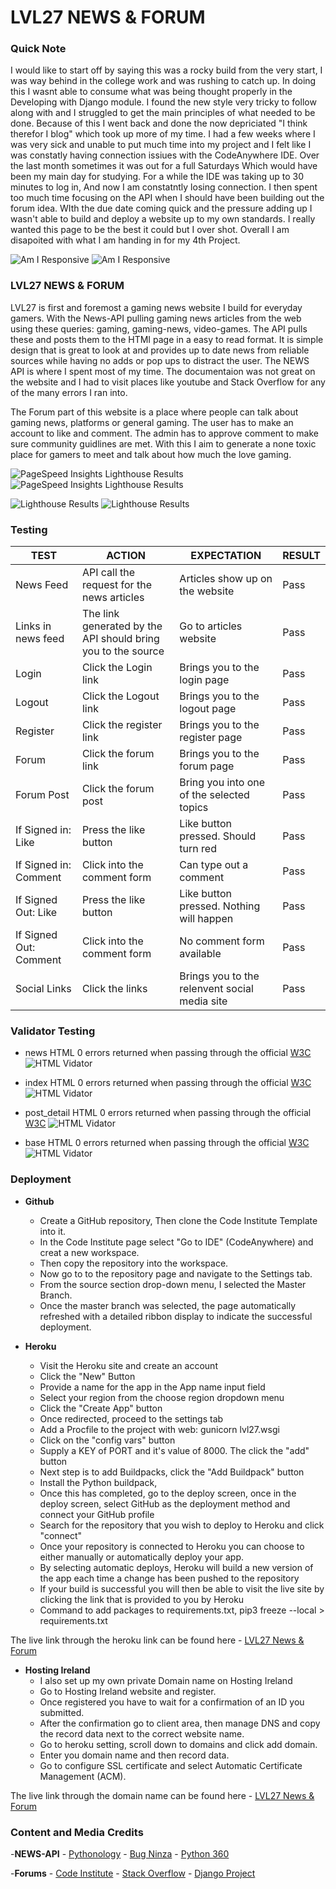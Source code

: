 # LVL27 NEWS & FORUM

### Quick Note
I would like to start off by saying this was a rocky build from the very start, I was way behind in the college work and was rushing to catch up. In doing this I wasnt able to consume what was being thought properly in the Developing with Django module. I found the new style very tricky to follow along with and I struggled to get the main principles of what needed to be done. Because of this I went back and done the now depriciated "I think therefor I blog" which took up more of my time. 
I had a few weeks where I was very sick and unable to put much time into my project and I felt like I was constatly having connection issiues with the CodeAnywhere IDE. Over the last month sometimes it was out for a full Saturdays Which would have been my main day for studying. For a while the IDE was taking up to 30 minutes to log in, And now I am constatntly losing connection.
I then spent too much time focusing on the API when I should have been building out the forum idea. WIth the due date coming quick and the pressure adding up I wasn't able to build and deploy a website up to my own standards. I really wanted this page to be the best it could but I over shot. Overall I am disapoited with what I am handing in for my 4th Project.

![Am I Responsive]()
![Am I Responsive]()

### LVL27 NEWS & FORUM

LVL27 is first and foremost a gaming news website I build for everyday gamers. With the News-API pulling gaming news articles from the web using these queries: gaming, gaming-news, video-games. The API pulls these and posts them to the HTMI page in a easy to read format. It is simple design that is great to look at and provides up to date news from reliable sources while having no adds or pop ups to distract the user. The NEWS API is where I spent most of my time. The documentaion was not great on the website and I had to visit places like youtube and Stack Overflow for any of the many errors I ran into.

The Forum part of this website is a place where people can talk about gaming news, platforms or general gaming. The user has to make an account to like and comment. The admin has to approve comment to make sure community guidlines are met. With this I aim to generate a none toxic place for gamers to meet and talk about how much the love gaming.


![PageSpeed Insights Lighthouse Results]()
![PageSpeed Insights Lighthouse Results]()

![Lighthouse Results]()
![Lighthouse Results]()


### Testing

| **TEST**                            | **ACTION**                                       | **EXPECTATION**                                              | **RESULT**        |
| ----------------------------------- | ------------------------------------------------ | ------------------------------------------------------------ | ----------------- |
| News Feed | API call the request for the news articles | Articles show up on the website | Pass |
| Links in news feed | The link generated by the API should bring you to the source | Go to articles website | Pass |
| Login | Click the Login link | Brings you to the login page | Pass |
| Logout | Click the Logout link | Brings you to the logout page | Pass |
| Register | Click the register link | Brings you to the register page | Pass |
| Forum | Click the forum link | Brings you to the forum page | Pass |
| Forum Post | Click the forum post | Bring you into one of the selected topics | Pass |
| If Signed in: Like | Press the like button | Like button pressed. Should turn red | Pass |
| If Signed in: Comment | Click into the comment form | Can type out a comment | Pass |
| If Signed Out: Like | Press the like button | Like button pressed. Nothing will happen | Pass |
| If Signed Out: Comment | Click into the comment form | No comment form available | Pass |
| Social Links | Click the links | Brings you to the relenvent social media site | Pass |


### Validator Testing

- news HTML
  0 errors returned when passing through the official [W3C]()
  ![HTML Vidator]()

- index HTML
  0 errors returned when passing through the official [W3C]()
  ![HTML Vidator]()

- post_detail HTML
  0 errors returned when passing through the official [W3C]()
  ![HTML Vidator]()

- base HTML
  0 errors returned when passing through the official [W3C]()
  ![HTML Vidator]()


### Deployment

- **Github**
  - Create a GitHub repository, Then clone the Code Institute Template into it.
  - In the Code Institute page select "Go to IDE" (CodeAnywhere) and creat a new workspace.
  - Then copy the repository into the workspace.
  - Now go to to the repository page and navigate to the Settings tab.
  - From the source section drop-down menu, I selected the Master Branch.
  - Once the master branch was selected, the page automatically refreshed with a detailed ribbon display to indicate the successful deployment.

- **Heroku**
    - Visit the Heroku site and create an account
    - Click the "New" Button
    - Provide a name for the app in the App name input field
    - Select your region from the choose region dropdown menu
    - Click the "Create App" button
    - Once redirected, proceed to the settings tab
    - Add a Procfile to the project with web: gunicorn lvl27.wsgi
    - Click on the "config vars" button
    - Supply a KEY of PORT and it's value of 8000. The click the "add" button
    - Next step is to add Buildpacks, click the "Add Buildpack" button
    - Install the Python buildpack,
    - Once this has completed, go to the deploy screen, once in the deploy screen, select GitHub as the deployment method and connect your GitHub profile
    - Search for the repository that you wish to deploy to Heroku and click "connect"
    - Once your repository is connected to Heroku you can choose to either manually or automatically deploy your app.
    - By selecting automatic deploys, Heroku will build a new version of the app each time a change has been pushed to the repository
    - If your build is successful you will then be able to visit the live site by clicking the link that is provided to you by Heroku
    - Command to add packages to requirements.txt, pip3 freeze --local > requirements.txt

The live link through the heroku link can be found here - [LVL27 News & Forum](https://lvl27-9617c0ce663b.herokuapp.com/)

- **Hosting Ireland**
  - I also set up my own private Domain name on Hosting Ireland
  - Go to Hosting Ireland website and register.
  - Once registered you have to wait for a confirmation of an ID you submitted.
  - After the confirmation go to client area, then manage DNS and copy the record data next to the correct website name.
  - Go to heroku setting, scroll down to domains and click add domain.
  - Enter you domain name and then record data.
  - Go to configure SSL certificate and select Automatic Certificate Management (ACM).

The live link through the domain name can be found here - [LVL27 News & Forum](https://www.lvl27.ie/)

### Content and Media Credits
  -**NEWS-API**
    - [Pythonology](https://www.youtube.com/watch?v=gO9AtWBpslc)
    - [Bug Ninza](https://www.youtube.com/watch?v=kqDeb3fGNlw)
    - [Python 360](https://www.youtube.com/watch?v=TOHnGTYCuII)
  
  -**Forums**
    - [Code Institute](https://learn.codeinstitute.net/ci_program/diplomainsoftwaredevelopmentecomm)
    - [Stack Overflow](https://stackoverflow.com/)
    - [Django Project](https://forum.djangoproject.com/)

